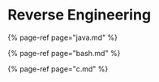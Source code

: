 # Reverse Engineering

{% page-ref page="java.md" %}

{% page-ref page="bash.md" %}

{% page-ref page="c.md" %}



